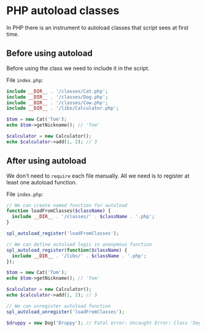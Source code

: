 # PHP autoload classes

In PHP there is an instrument to autoload classes that script sees at first time. 


## Before using autoload

Before using the class we need to include it in the script.

File `index.php`:

```php
include __DIR__ . '/classes/Cat.php';
include __DIR__ . '/classes/Dog.php';
include __DIR__ . '/classes/Cow.php';
include __DIR__ . '/libs/Calculator.php';

$tom = new Cat('Tom');
echo $tom->getNickname(); // 'Tom'

$calculator = new Calculator();
echo $calculator->add(1, 2); // 3
```

## After using autoload

We don't need to `require` each file manually. All we need is to register at least one autoload function.

File `index.php`:

```php
// We can create named function for autoload
function loadFromClasses($className) {
  include __DIR__ . '/classes/' . $className . '.php';
}

spl_autoload_register('loadFromClasses');

// We can define autoload logic in anonymous function
spl_autoload_register(function($className) {
  include __DIR__ . '/libs/' . $className . '.php';
});

$tom = new Cat('Tom');
echo $tom->getNickname(); // 'Tom'

$calculator = new Calculator();
echo $calculator->add(1, 2); // 3

// We can unregister autoload function
spl_autoload_unregister('loadFromClasses');

$druppy = new Dog('Druppy'); // Fatal error: Uncaught Error: Class 'Dog' not found
```

